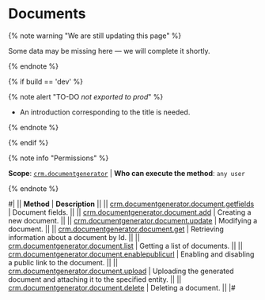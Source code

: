 # Documents

{% note warning "We are still updating this page" %}

Some data may be missing here — we will complete it shortly.

{% endnote %}

{% if build == 'dev' %}

{% note alert "TO-DO _not exported to prod_" %}

- An introduction corresponding to the title is needed.

{% endnote %}

{% endif %}

{% note info "Permissions" %}

**Scope**: [`crm.documentgenerator`](../../../scopes/permissions.md) | **Who can execute the method**: `any user`

{% endnote %}

#|
|| **Method** | **Description** ||
|| [crm.documentgenerator.document.getfields](./crm-document-generator-document-get-fields.md) | Document fields. ||
|| [crm.documentgenerator.document.add](./crm-document-generator-document-add.md) | Creating a new document. ||
|| [crm.documentgenerator.document.update](./crm-document-generator-document-update.md) | Modifying a document. ||
|| [crm.documentgenerator.document.get](./crm-document-generator-document-get.md) | Retrieving information about a document by Id. ||
|| [crm.documentgenerator.document.list](./crm-document-generator-document-list.md) | Getting a list of documents. ||
|| [crm.documentgenerator.document.enablepublicurl](./crm-document-generator-document-enable-public-url.md) | Enabling and disabling a public link to the document. ||
|| [crm.documentgenerator.document.upload](./crm-document-generator-document-upload.md) | Uploading the generated document and attaching it to the specified entity. ||
|| [crm.documentgenerator.document.delete](./crm-document-generator-document-delete.md) | Deleting a document. ||
|#